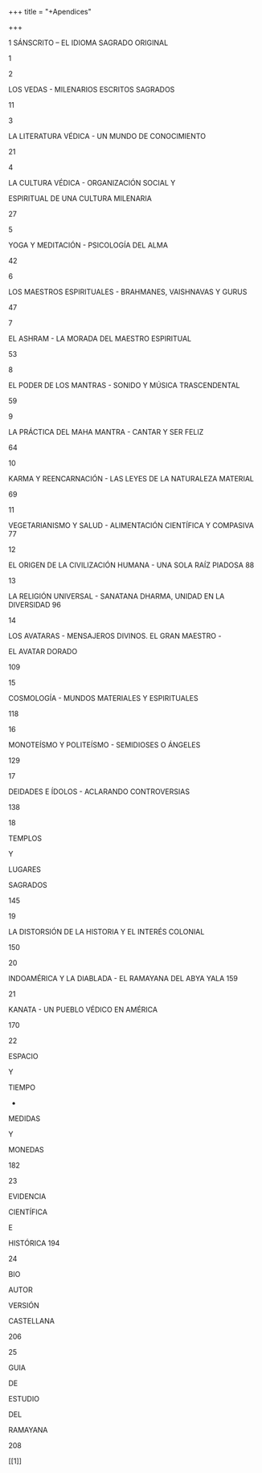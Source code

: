 +++
title = "+Apendices"

+++

1 SÁNSCRITO – EL IDIOMA SAGRADO ORIGINAL





1

2

LOS VEDAS - MILENARIOS ESCRITOS SAGRADOS





11

3

LA LITERATURA VÉDICA - UN MUNDO DE CONOCIMIENTO





21

4

LA CULTURA VÉDICA - ORGANIZACIÓN SOCIAL Y

ESPIRITUAL DE UNA CULTURA MILENARIA





27

5

YOGA Y MEDITACIÓN - PSICOLOGÍA DEL ALMA





42

6

LOS MAESTROS ESPIRITUALES - BRAHMANES, VAISHNAVAS Y GURUS

47

7

EL ASHRAM - LA MORADA DEL MAESTRO ESPIRITUAL





53

8

EL PODER DE LOS MANTRAS - SONIDO Y MÚSICA TRASCENDENTAL



59

9

LA PRÁCTICA DEL MAHA MANTRA - CANTAR Y SER FELIZ





64

10

KARMA Y REENCARNACIÓN - LAS LEYES DE LA NATURALEZA MATERIAL

69

11

VEGETARIANISMO Y SALUD - ALIMENTACIÓN CIENTÍFICA Y COMPASIVA 77

12

EL ORIGEN DE LA CIVILIZACIÓN HUMANA - UNA SOLA RAÍZ PIADOSA 88

13

LA RELIGIÓN UNIVERSAL - SANATANA DHARMA, UNIDAD EN LA DIVERSIDAD 96

14

LOS AVATARAS - MENSAJEROS DIVINOS. EL GRAN MAESTRO -

EL AVATAR DORADO





109

15

COSMOLOGÍA - MUNDOS MATERIALES Y ESPIRITUALES





118

16

MONOTEÍSMO Y POLITEÍSMO - SEMIDIOSES O ÁNGELES





129

17

DEIDADES E ÍDOLOS - ACLARANDO CONTROVERSIAS





138

18

TEMPLOS

Y

LUGARES

SAGRADOS

145

19

LA DISTORSIÓN DE LA HISTORIA Y EL INTERÉS COLONIAL





150

20

INDOAMÉRICA Y LA DIABLADA - EL RAMAYANA DEL ABYA YALA 159

21

KANATA - UN PUEBLO VÉDICO EN AMÉRICA





170

22

ESPACIO

Y

TIEMPO

-

MEDIDAS

Y

MONEDAS

182

23

EVIDENCIA

CIENTÍFICA

E

HISTÓRICA 194

24

BIO

AUTOR

VERSIÓN

CASTELLANA

206

25

GUIA

DE

ESTUDIO

DEL

RAMAYANA

208





[[1]]
